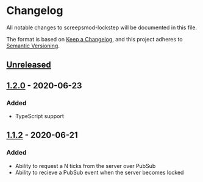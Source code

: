 # Changelog
All notable changes to screepsmod-lockstep will be documented in this file.

The format is based on [Keep a Changelog](https://keepachangelog.com/en/1.0.0/),
and this project adheres to [Semantic Versioning](https://semver.org/spec/v2.0.0.html).

## [Unreleased]

## [1.2.0] - 2020-06-23
### Added
- TypeScript support

## [1.1.2] - 2020-06-21
### Added
- Ability to request a N ticks from the server over PubSub
- Ability to recieve a PubSub event when the server becomes locked

[Unreleased]: https://github.com/brisberg/screepsmod-lockstep/compare/v1.2.0...HEAD
[1.2.0]: https://github.com/brisberg/screepsmod-lockstep/releases/tag/v1.1.2...v1.2.0
[1.1.2]: https://github.com/brisberg/screepsmod-lockstep/releases/tag/v1.1.2

